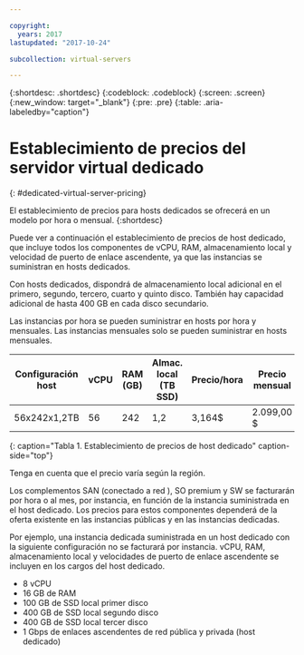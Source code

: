 ```yaml
---

copyright:
  years: 2017
lastupdated: "2017-10-24"

subcollection: virtual-servers

---
```


{:shortdesc: .shortdesc}
{:codeblock: .codeblock}
{:screen: .screen}
{:new_window: target="_blank"}
{:pre: .pre}
{:table: .aria-labeledby="caption"}

# Establecimiento de precios del servidor virtual dedicado
{: #dedicated-virtual-server-pricing}

El establecimiento de precios para hosts dedicados se ofrecerá en un modelo por hora o mensual.
{:shortdesc}

Puede ver a continuación el establecimiento de precios de host dedicado, que incluye todos los componentes de vCPU, RAM, almacenamiento local y velocidad de puerto de enlace ascendente, ya que las instancias se suministran en hosts dedicados.

Con hosts dedicados, dispondrá de almacenamiento local adicional en el primero, segundo, tercero, cuarto y quinto disco. También hay capacidad adicional de hasta 400 GB en cada disco secundario.

Las instancias por hora se pueden suministrar en hosts por hora y mensuales. Las instancias mensuales solo se pueden suministrar en hosts mensuales.

| Configuración host | vCPU	| RAM (GB) | Almac. local (TB SSD) |	Precio/hora | Precio mensual |
| ------------------ | ---- | -------- | ---------------------- | ------------ | ------------- |
| 56x242x1,2TB	     |  56 	|   242    |        	1,2	          |     3,164$   | 	2.099,00 $    |
{: caption="Tabla 1. Establecimiento de precios de host dedicado" caption-side="top"}

Tenga en cuenta que el precio varía según la región.

Los complementos SAN (conectado a red ), SO premium y SW se facturarán por hora o al mes, por instancia, en función de la instancia suministrada en el host dedicado. Los precios para estos componentes dependerá de la oferta existente en las instancias públicas y en las instancias dedicadas.

Por ejemplo, una instancia dedicada suministrada en un host dedicado con la siguiente configuración no se facturará por instancia. vCPU, RAM, almacenamiento local y velocidades de puerto de enlace ascendente se incluyen en los cargos del host dedicado.

* 8 vCPU
* 16 GB de RAM
* 100 GB de SSD local primer disco
* 400 GB de SSD local segundo disco
* 400 GB de SSD local tercer disco
* 1 Gbps de enlaces ascendentes de red pública y privada (host dedicado)
